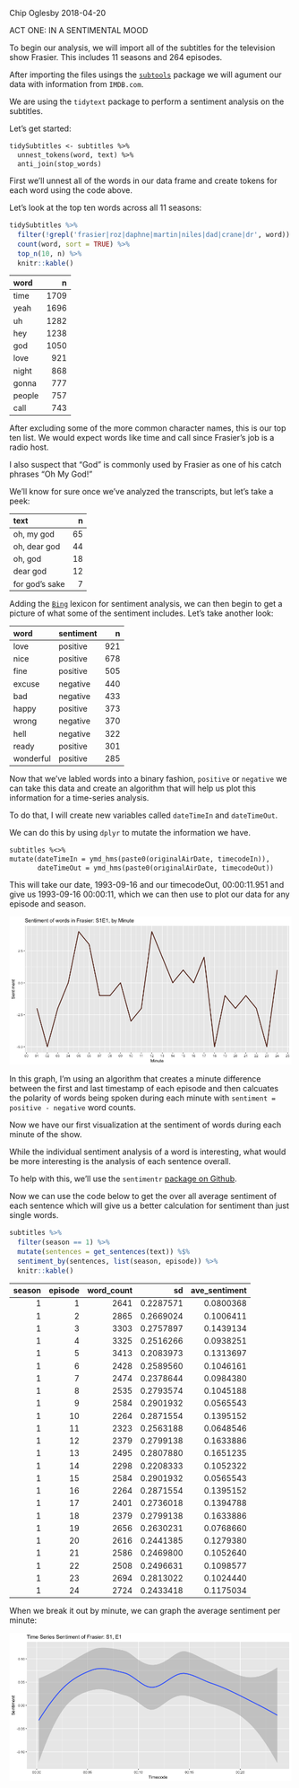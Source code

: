 Chip Oglesby
2018-04-20

ACT ONE: IN A SENTIMENTAL MOOD

To begin our analysis, we will import all of the subtitles for the
television show Frasier. This includes 11 seasons and 264 episodes.

After importing the files usings the
[`subtools`](https://github.com/fkeck/subtools) package we will agument
our data with information from `IMDB.com`.

We are using the `tidytext` package to perform a sentiment analysis on
the subtitles.

Let’s get started:

    tidySubtitles <- subtitles %>%
      unnest_tokens(word, text) %>%
      anti_join(stop_words)

First we’ll unnest all of the words in our data frame and create tokens
for each word using the code above.

Let’s look at the top ten words across all 11 seasons:

``` r
tidySubtitles %>%
  filter(!grepl('frasier|roz|daphne|martin|niles|dad|crane|dr', word)) %>%
  count(word, sort = TRUE) %>%
  top_n(10, n) %>%
  knitr::kable()
```

| word   |    n |
| :----- | ---: |
| time   | 1709 |
| yeah   | 1696 |
| uh     | 1282 |
| hey    | 1238 |
| god    | 1050 |
| love   |  921 |
| night  |  868 |
| gonna  |  777 |
| people |  757 |
| call   |  743 |

After excluding some of the more common character names, this is our top
ten list. We would expect words like time and call since Frasier’s job
is a radio host.

I also suspect that “God” is commonly used by Frasier as one of his
catch phrases “Oh My God\!”

We’ll know for sure once we’ve analyzed the transcripts, but let’s take
a peek:

| text           |  n |
| :------------- | -: |
| oh, my god     | 65 |
| oh, dear god   | 44 |
| oh, god        | 18 |
| dear god       | 12 |
| for god’s sake |  7 |

Adding the [`Bing`](https://www.tidytextmining.com/sentiment.html)
lexicon for sentiment analysis, we can then begin to get a picture of
what some of the sentiment includes. Let’s take another look:

| word      | sentiment |   n |
| :-------- | :-------- | --: |
| love      | positive  | 921 |
| nice      | positive  | 678 |
| fine      | positive  | 505 |
| excuse    | negative  | 440 |
| bad       | negative  | 433 |
| happy     | positive  | 373 |
| wrong     | negative  | 370 |
| hell      | negative  | 322 |
| ready     | positive  | 301 |
| wonderful | positive  | 285 |

Now that we’ve labled words into a binary fashion, `positive` or
`negative` we can take this data and create an algorithm that will help
us plot this information for a time-series analysis.

To do that, I will create new variables called `dateTimeIn` and
`dateTimeOut`.

We can do this by using `dplyr` to mutate the information we have.

    subtitles %<>%
    mutate(dateTimeIn = ymd_hms(paste0(originalAirDate, timecodeIn)),
           dateTimeOut = ymd_hms(paste0(originalAirDate, timecodeOut))

This will take our date, 1993-09-16 and our timecodeOut, 00:00:11.951
and give us 1993-09-16 00:00:11, which we can then use to plot our data
for any episode and season.

![](../images/minuteSentiment.png)

In this graph, I’m using an algorithm that creates a minute difference
between the first and last timestamp of each episode and then calcuates
the polarity of words being spoken during each minute with `sentiment =
positive - negative` word counts.

Now we have our first visualization at the sentiment of words during
each minute of the show.

While the individual sentiment analysis of a word is interesting, what
would be more interesting is the analysis of each sentence overall.

To help with this, we’ll use the `sentimentr` [package on
Github](https://github.com/trinker/sentimentr).

Now we can use the code below to get the over all average sentiment of
each sentence which will give us a better calculation for sentiment than
just single words.

``` r
subtitles %>%
  filter(season == 1) %>%
  mutate(sentences = get_sentences(text)) %$%
  sentiment_by(sentences, list(season, episode)) %>%
  knitr::kable()
```

| season | episode | word\_count |        sd | ave\_sentiment |
| -----: | ------: | ----------: | --------: | -------------: |
|      1 |       1 |        2641 | 0.2287571 |      0.0800368 |
|      1 |       2 |        2865 | 0.2669024 |      0.1006411 |
|      1 |       3 |        3303 | 0.2757897 |      0.1439134 |
|      1 |       4 |        3325 | 0.2516266 |      0.0938251 |
|      1 |       5 |        3413 | 0.2083973 |      0.1313697 |
|      1 |       6 |        2428 | 0.2589560 |      0.1046161 |
|      1 |       7 |        2474 | 0.2378644 |      0.0984380 |
|      1 |       8 |        2535 | 0.2793574 |      0.1045188 |
|      1 |       9 |        2584 | 0.2901932 |      0.0565543 |
|      1 |      10 |        2264 | 0.2871554 |      0.1395152 |
|      1 |      11 |        2323 | 0.2563188 |      0.0648546 |
|      1 |      12 |        2379 | 0.2799138 |      0.1633886 |
|      1 |      13 |        2495 | 0.2807880 |      0.1651235 |
|      1 |      14 |        2298 | 0.2208333 |      0.1052322 |
|      1 |      15 |        2584 | 0.2901932 |      0.0565543 |
|      1 |      16 |        2264 | 0.2871554 |      0.1395152 |
|      1 |      17 |        2401 | 0.2736018 |      0.1394788 |
|      1 |      18 |        2379 | 0.2799138 |      0.1633886 |
|      1 |      19 |        2656 | 0.2630231 |      0.0768660 |
|      1 |      20 |        2616 | 0.2441385 |      0.1279380 |
|      1 |      21 |        2586 | 0.2469800 |      0.1052640 |
|      1 |      22 |        2508 | 0.2496631 |      0.1098577 |
|      1 |      23 |        2694 | 0.2813022 |      0.1024440 |
|      1 |      24 |        2724 | 0.2433418 |      0.1175034 |

When we break it out by minute, we can graph the average sentiment per
minute:

![](../images/timeSeriesSentimentSentences.png)
